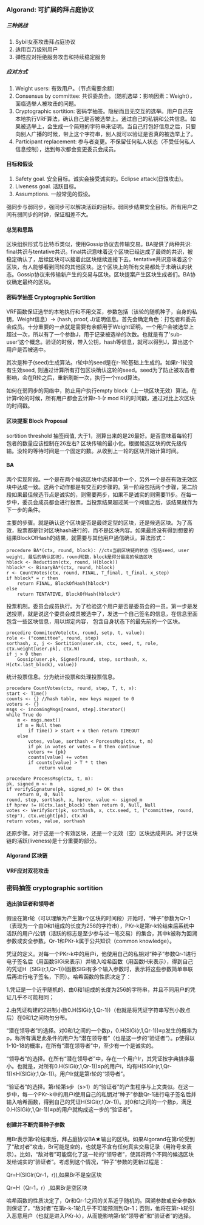 ### Algorand: 可扩展的拜占庭协议
##### 三种挑战
1. Sybil女巫攻击拜占庭协议
2. 适用百万级别用户
3. 弹性应对拒绝服务攻击和持续稳定服务

##### 应对方式
1. Weight users: 有效用户。（节点需要余额）
2. Consensus by committee: 共识委员会。（随机选举：影响因素：Weight），面临选举人被攻击的问题。
3. Cryptographic sortition: 密码学抽签。隐秘而且无交互的选举。用户自己在本地执行VRF算法，确认自己是否被选举上。通过自己的私钥和公共信息。如果被选举上，会生成一个简短的字符串来证明。当自己打包好信息之后，只要向别人广播的时候，带上这个字符串，别人就可以验证是否真的被选举上了。
4. Participant replacement: 参与者变更。不保留任何私人状态（不受任何私人信息控制），达到每次都会变更委员会成员。

#### 目标和假设
1. Safety goal. 安全目标。诚实会接受诚实的。Eclipse attack(日蚀攻击)。
2. Liveness goal. 活跃目标。
3. Assumptions. 一般常见的假设。

强同步与弱同步，强同步可以解决活跃的目标。弱同步结果安全目标。所有用户之间有弱同步的时钟，保证相差不大。

#### 总览和思路
区块组织形式与比特币类似，使用Gossip协议去传输交易。BA提供了两种共识: final共识与tentative共识。final共识意味着这个区块已经达成了最终的共识，被稳定确认了，后续区块可以接着此区块继续连接下去。tentative共识意味着这个区块，有人能够看到同轮的其他区块。这个区块上的所有交易都处于未确认的状态。Gossip协议来传输新产生的交易与区块。区块提案产生区块生成者们。BA协议确定最终的区块。

#### 密码学抽签 Cryptographic Sortition
VRF函数保证选举的本地执行和不用交互，参数包括（该轮的随机种子，自身的私钥，Weight信息）-> (hash, proof, J)证明信息。首先会确定角色：打包者和委员会成员。十分重要的一点就是需要有余额用于Weight证明。一个用户会被选举上超过一次，所以有了一个参数J，用于记录被选举的次数。也就是有了'sub-user'这个概念。验证的时候，带入公钥，hash等信息，就可以得到J，算出这个用户是否被选中。

其次是种子(seed)生成算法。r轮中的seed是在r-1轮基础上生成的。如果r-1轮没有生效seed, 则通过计算所有打包区块确认这轮的seed。seed为了防止被攻击者影响，会在R轮之后，重新刷新一次，执行一个mod算法。

如何在弱同步的网络中，防止用户执行empty block（上一块区块无效）算法。在计算r轮的时候，所有用户都会去计算r-1-(r mod R)的时间戳，通过对比上次区块的时间戳。

#### 区块提案 Block Proposal
sortition threshold 抽签阀值, 大于1，测算出来的是26最好。是否意味着每轮打包者的数量应该控制在26左右?
区块传输的最小化。根据候选区块的优先级传输。没轮的等待时间是一个固定的数。从收到上一轮的区块开始计算时间。

#### BA
两个实现阶段。一个是在两个候选区块中选择其中一个，另外一个是在有效无效区块中达成一致。这两个动作都是有交互的步骤的。第一阶段包括两个步骤，第二阶段如果最佳候选节点是诚实的，则需要两步，如果不是诚实的则需要11步。在每一步中，委员会成员都会进行投票。当投票结果超过某一个阀值之后，该结果就作为下一步的条件。

主要的步骤。就是确认这个区块是否是最终定型的区块，还是候选区块。为了高效，投票都是针对区块hash进行的，而不是区块内容。如果最终没有得到想要的结果BlockOfHash的结果，就需要与其他用户通信确认。算法形式：

```
procedure BA*(ctx, round, block): //ctx当前区块链的状态（包括seed, user weight, 最后的确认区块），round轮数，block是得分最高的候选区块
hblock <- Reduction(ctx, round, H(block))
hblock* <- BinaryBA*(ctx, round, hblock)
r <- CountVotes(ctx, round, FINAL, T_final, t_final, x_step)
if hblock* = r then
    return FINAL, BlockOfHash(hblock*)
else
    return TENTATIVE, BlockOfHash(hblock*)

```

投票机制。委员会成员执行。为了检验这个用户是否是委员会的一员。第一步是发送投票，就是说这个委员会成员被选中了，发送一个自己签名的信息，在信息里面包含一些区块信息，用以绑定内容， 包含自身状态下的最先前的一个区块。

```
procedire CommiteeVote(ctx, round, setp, t, value):
role <- ("committee", round, step)
sorthash, x, j <- Sortition(user.sk, ctx, seed, t, role, ctx.weight[user.pk], ctx.W)
if j > 0 then
    Gossip(user.pk, Signed(round, step, sorthash, x, H(ctx.last_block), value))

```

统计投票信息。分为统计投票和处理投票信息。

```
procedure CountVotes(ctx, round, step, T, t, x):
start <- Time()
counts <- {} //hash table, new keys mapped to 0
voters <- {}
msgs <- incomingMsgs[round, step].iterator()
while True do
    m <- msgs.next()
    if m = Null then
        if Time() > start + x then return TIMEOUT
    else
        votes, value, sorthash < PorcessMsg(ctx, t, m)
        if pk in votes or votes = 0 then continue
        voters += {pk}
        counts[value] += votes
        if counts[value] > T * t then
            return value

procedure ProcessMsg(ctx, t, m):
pk, signed_m <- m
if verifySignature(pk, signed_m) != OK then
    return 0, 0, Null
round, step, sorthash, x, hprev, value <- signed_m
if hprev != H(ctx.last_block) then return 0, Null, Null
votes <- VerifySort(pk, sorthash, x, ctx.seed, t, ("committee, round, step"), ctx.weight[pk], ctx.W)
return votes, value, sorthash

```

还原步骤。对于这是一个有效区块，还是一个无效（空）区块达成共识。对于区块链的活跃(liveness)是十分重要的部分。

#### Algorand 区块链



#### VRF应对双花攻击





### 密码抽签 cryptographic sortition
#### 选出验证者和领导者
假设在第r轮（可以理解为产生第r个区块的时间段）开始时，“种子”参数为Qr-1（表现为一个由0和1组成的长度为256的字符串），PKr-k是第r-k轮结束后系统中活跃的用户/公钥（活跃的标志是至少参与过一笔交易）的集合，其中k被称为回溯参数或安全参数。Qr-1和PKr-k属于公共知识（common knowledge）。

凭证的定义。对每一个PKr-k中的用户i，他使用自己的私钥对“种子”参数Qr-1进行电子签名后（用函数SIGi来表示）并输入哈希函数（用函数H来表示），得到自己的凭证H（SIGi(r,1,Qr-1))(函数SIGi有多个输入参数时，表示将这些参数简单串联后再进行电子签名，下同）。哈希函数的性质决定了：

1.凭证是一个近乎随机的、由0和1组成的长度为256的字符串，并且不同用户的凭证几乎不可能相同；

2.由凭证构建的2进制小数0.H(SIGi(r,1,Qr-1))（也就是将凭证字符串写到小数点后）在0和1之间均匀分布。

“潜在领导者”的选择。对0和1之间的一个数p，0.H(SIGi(r,1,Qr-1))≤p发生的概率为p，称所有满足此条件的用户为“潜在领导者”（也是这一步的“验证者”）。p使得以1-10-18的概率，在所有“潜在领导者”中，至少有一个是诚实的。

“领导者”的选择。在所有“潜在领导者”中，存在一个用户lr，其凭证按字典排序最小。也就是，对所有0.H(SIGi(r,1,Qr-1))≤p的用户i，均有H(SIGlr(r,1,Qr-1))≤H(SIGi(r,1,Qr-1))。用户lr就是第r轮的“领导者”。

“验证者”的选择。第r轮第s步（s>1）的“验证者”的产生程序与上文类似。在这一步中，每一个PKr-k中的用户i使用自己的私钥对“种子”参数Qr-1进行电子签名后并输入哈希函数，得到自己的凭证H(SIGi(r,1,Qr-1))。对0和1之间的一个数p，满足0.H(SIGi(r,1,Qr-1))≤p的用户就构成这一步的“验证者”。

#### 创建并不断完善种子参数
用Br表示第r轮结束后，拜占庭协议BA★输出的区块。如果Algorand在第r轮受到了“敌对者”攻击，Br可能是空的，也就是不含有任何真实交易记录（用符号来表示）。比如，“敌对者”可能腐化了这一轮的“领导者”，使其将两个不同的候选区块发给诚实的“验证者”。考虑到这个情况，“种子”参数的更新过程是：

Qr=H(SIGlr(Qr-1，r)),如果Br不是空区块

Qr=H（Qr-1，r）,如果Br是空区块

哈希函数的性质决定了，Qr和Qr-1之间的关系近乎随机的。回溯参数或安全参数k则保证了，“敌对者”在第r-k-1轮几乎不可能预测到Qr-1；否则，他将在第r-k轮引入恶意用户（也就是进入PKr-k），从而能影响第r轮“领导者”和“验证者”的选择。

